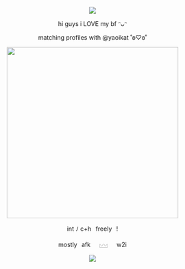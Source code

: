 <p align="center">
  <img src="https://komarev.com/ghpvc/?username=cxstiiel&color=blue&style=plasic&abbreviated=true&label=𓆩♡𓆪">
</p>
<p align="center">
  hi guys i LOVE my bf ᵔᴗᵔ
</p>

<p align="center">
  matching profiles with @yaoikat ˚ʚ♡ɞ˚
</p>

<p align="center">
  <img src="https://media.discordapp.net/attachments/1061108643988242482/1350473098683486248/Untitled37_20250315101748.png?ex=67d6dd95&is=67d58c15&hm=91719b62054b0e9d5f7f9a0f8d383be55662b6b03f140072eec8bbbc47a8d33c&=&format=webp&quality=lossless&width=780&height=780" width="400">
</p>

<p align="center">
int ‎ﾉ ‎c+h⠀freely⠀!
</p>

<p align="center">
mostly⠀afk⠀⠀𓈉⠀⠀w2i
</p>

<p align="center">
<img src="https://spotify-github-profile.kittinanx.com/api/view?uid=8qjzua4g5ryvk12mr2oq10sp4&cover_image=true&theme=novatorem&show_offline=false&background_color=121212&interchange=false&bar_color=53b14f&bar_color_cover=true">
</p>
